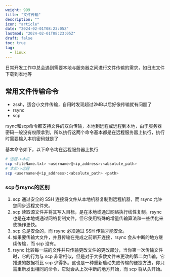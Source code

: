 ```yaml
---
weight: 999
title: "文件传输"
description: ""
icon: "article"
date: "2024-02-01T08:23:05Z"
lastmod: "2024-02-01T08:23:05Z"
draft: false
toc: true
tag:
  - linux
---
```


日常开发工作中总会遇到需要本地与服务器之间进行文件传输的需求，如日志文件下载到本地等

## 常用文件传输命令

- zssh，适合小文件传输，自用时发现超过2MB以后好像传输就有问题了
- rsync
- scp

rsync和scp命令都支持文件的双向传输，本地到远程或远程到本地，由于服务器密码一般没有权限拿到，所以执行这两个命令基本都是在远程服务器上执行，执行时需要输入本机密码就是了

基本命令如下，以下命令均在远程服务器上执行
```bash
# 远程->本机
scp <fileName.txt> <username>@<ip_address>:<absolute_path>
# 本机->远程
scp <username>@<ip_address>:<absolute_path> <path>
```

### scp与rsync的区别

1. scp 通过安全的 SSH 连接将文件从本地机器复制到远程机器，而 rsync 允许您同步远程文件夹。
2. scp 读取源文件并将其写入目标，是在本地或通过网络执行线性复制。rsync 也是在本地或通过网络复制文件，但它使用特殊的增量传输算法和一些优化来使操作更快。
3. scp 总是安全的，而 rsync 必须通过 SSH 传输才能安全。
4. 如果要传输大文件，并且传输在完成之前断开连接，rsync 会从中断的地方继续传输，而 scp 没有。
5. rsync 比较每一端的文件并只传输更改文件的更改部分，当你第一次传输文件时，它的行为与 scp 非常相似，但是对于大多数文件未更改的第二次传输，它推送的数据将比 scp 少得多。这也是一种重新启动失败传输的便捷方法，你只需重新发出相同的命令，它就会从上次中断的地方开始，而 scp 将从头开始。